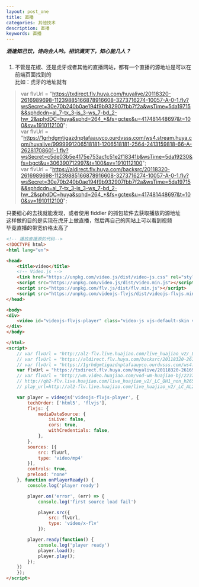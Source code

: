 ```yaml
---
layout: post_one
title: 直播
categories: 其他技术
description: 直播
keywords: 直播
---
```


***酒逢知己饮，诗向会人吟。相识满天下，知心能几人？***

### 
1. 不管是花椒、还是虎牙或者其他的直播网站，都有一个直播的源地址是可以在前端页面找到的  
比如：虎牙的地址就有  
> var flvUrl = "https://txdirect.flv.huya.com/huyalive/20118320-2616989698-11239885166878916608-3273716274-10057-A-0-1.flv?wsSecret=30e70b240b0ae194f9b932907fbb7f2a&wsTime=5da19715&&sphdcdn=al_7-tx_3-js_3-ws_7-bd_2-hw_2&sphdDC=huya&sphd=264_*&fs=gctex&u=417481448697&t=100&sv=1910112100";  
var flvUrl = "https://1grhdgmtigazdnptafaauyco.ourdvsss.com/ws4.stream.huya.com/huyalive/9999991206518181-1206518181-2564-2413159818-66-A-26281708601-1.flv?wsSecret=c5de03b5e4175e753ac1c51e2f18341b&wsTime=5da19230&fs=bgct&u=306390712997&t=100&sv=1910112100";  
var flvUrl = "https://aldirect.flv.huya.com/backsrc/20118320-2616989698-11239885166878916608-3273716274-10057-A-0-1.flv?wsSecret=30e70b240b0ae194f9b932907fbb7f2a&wsTime=5da19715&&sphdcdn=al_7-tx_3-js_3-ws_7-bd_2-hw_2&sphdDC=huya&sphd=264_*&fs=gctex&u=417481448697&t=100&sv=1910112100";  

只要细心的去找就能发现，或者使用 fiddler 的抓包软件去获取播放的源地址  
这样做的目的是实现在虎牙上做直播，然后再自己的网站上可以看到视频  
毕竟直播的带宽价格太高了

```html
<!-- 播放直播源的代码-->
<!DOCTYPE html>
<html lang="en">

<head>
    <title>video</title>
    <!-- Video.js -->
    <link href="https://unpkg.com/video.js/dist/video-js.css" rel="stylesheet">
    <script src="https://unpkg.com/video.js/dist/video.min.js"></script>
    <script src="https://unpkg.com/flv.js/dist/flv.min.js"></script>
    <script src="https://unpkg.com/videojs-flvjs/dist/videojs-flvjs.min.js"></script>
</head>

<body>
<div>
    <video id="videojs-flvjs-player" class="video-js vjs-default-skin vjs-big-play-centered"  width="1024" height="768"> </video>
</div>
</body>

</html>
<script>
    // var flvUrl = "http://al2-flv.live.huajiao.com/live_huajiao_v2/_LC_AL2_non_20327561715708543191016488_OX.flv";
    // var flvUrl = "https://aldirect.flv.huya.com/backsrc/20118320-2616989698-11239885166878916608-3273716274-10057-A-0-1.flv?wsSecret=30e70b240b0ae194f9b932907fbb7f2a&wsTime=5da19715&&sphdcdn=al_7-tx_3-js_3-ws_7-bd_2-hw_2&sphdDC=huya&sphd=264_*&fs=gctex&u=417481448697&t=100&sv=1910112100";
    // var flvUrl = "https://1grhdgmtigazdnptafaauyco.ourdvsss.com/ws4.stream.huya.com/huyalive/9999991206518181-1206518181-2564-2413159818-66-A-26281708601-1.flv?wsSecret=c5de03b5e4175e753ac1c51e2f18341b&wsTime=5da19230&fs=bgct&u=306390712997&t=100&sv=1910112100";
    var flvUrl = "https://txdirect.flv.huya.com/huyalive/20118320-2616989698-11239885166878916608-3273716274-10057-A-0-1.flv?wsSecret=30e70b240b0ae194f9b932907fbb7f2a&wsTime=5da19715&&sphdcdn=al_7-tx_3-js_3-ws_7-bd_2-hw_2&sphdDC=huya&sphd=264_*&fs=gctex&u=417481448697&t=100&sv=1910112100";
    // var flvUrl = "http://wm.video.huajiao.com/vod-wm-huajiao-bj/223723225_4-1570554616-5b1fb084-8e3f-8567.mp4";
    // http://qh2-flv.live.huajiao.com/live_huajiao_v2/_LC_QH1_non_h265_SD_7737332015706923881545172_OX.flv
    // play_url=http://al2-flv.live.huajiao.com/live_huajiao_v2/_LC_AL2_non_20327561715708543191016488_OX.flv

    var player = videojs('videojs-flvjs-player', {
        techOrder: ['html5', 'flvjs'],
        flvjs: {
            mediaDataSource: {
                isLive: false,
                cors: true,
                withCredentials: false,
            },
        },
        sources: [{
            src: flvUrl,
            type: 'video/mp4'
        }],
        controls: true,
        preload: "none"
    }, function onPlayerReady() {
        console.log('player ready')

        player.on('error', (err) => {
            console.log('first source load fail')

            player.src({
                src: flvUrl,
                type: 'video/x-flv'
            });

        player.ready(function() {
            console.log('player ready')
            player.load();
            player.play();
        });
    })
    });
</script>

```


